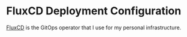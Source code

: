 # FluxCD Deployment Configuration

[FluxCD](https://fluxcd.io/) is the GitOps operator that I use for my personal infrastructure.

